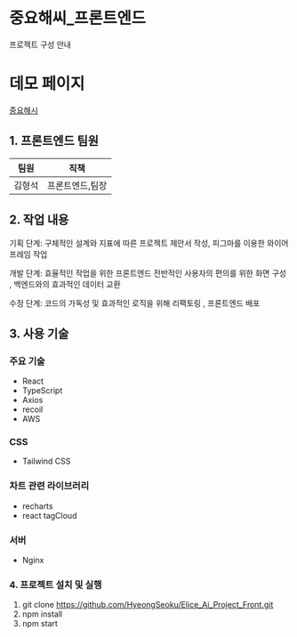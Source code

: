 # 중요해씨_프론트엔드

프로젝트 구성 안내

# 데모 페이지
[중요해시](http://ec2-54-180-103-214.ap-northeast-2.compute.amazonaws.com/)

## 1. 프론트엔드 팀원

|팀원|직책|
|---|---|
|김형석|프론트엔드,팀장|


## 2. 작업 내용

기획 단계: 구체적인 설계와 지표에 따른 프로젝트 제안서 작성, 피그마를 이용한 와이어 프레임 작업

개발 단계: 효율적인 작업을 위한 프론트엔드 전반적인 사용자의 편의를 위한 화면 구성 , 백엔드와의 효과적인 데이터 교환 

수정 단계: 코드의 가독성 및 효과적인 로직을 위해 리팩토링 , 프론트엔드 배포


## 3. 사용 기술

### 주요 기술

- React
- TypeScript
- Axios
- recoil
- AWS

### CSS
- Tailwind CSS

### 차트 관련 라이브러리
- recharts
- react tagCloud

### 서버

- Nginx

### 4. 프로젝트 설치 및 실행 
1. git clone https://github.com/HyeongSeoku/Elice_Ai_Project_Front.git
2. npm install
3. npm start
